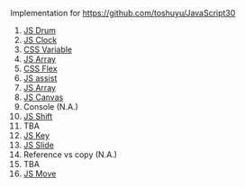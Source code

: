 Implementation for https://github.com/toshuyu/JavaScript30

1. [JS Drum](https://toshuyu.github.io/js30/001-js-drum/)
2. [JS Clock](https://toshuyu.github.io/js30/002-js-clock/)
3. [CSS Variable](https://toshuyu.github.io/js30/003-css-var/)
4. [JS Array](https://toshuyu.github.io/js30/004-js-array/)
5. [CSS Flex](https://toshuyu.github.io/js30/005-css-flex/)
6. [JS assist](https://toshuyu.github.io/js30/006-js-assist/)
7. [JS Array](https://toshuyu.github.io/js30/007-js-array/)
8. [JS Canvas](https://toshuyu.github.io/js30/008-js-canvas/)
9. Console (N.A.)
10. [JS Shift](https://toshuyu.github.io/js30/010-js-shift/)
11. TBA
12. [JS Key](https://toshuyu.github.io/js30/012-js-key/)
13. [JS Slide](https://toshuyu.github.io/js30/013-js-slide/)
14. Reference vs copy (N.A.)
15. TBA
16. [JS Move](https://toshuyu.github.io/js30/013-js-move/)